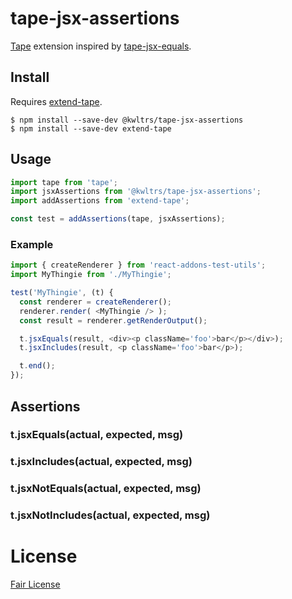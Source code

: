 # tape-jsx-assertions

[Tape](https://github.com/substack/tape) extension inspired by [tape-jsx-equals](https://www.npmjs.com/package/tape-jsx-equals).


## Install

Requires [extend-tape](https://www.npmjs.com/package/extend-tape).

```
$ npm install --save-dev @kwltrs/tape-jsx-assertions
$ npm install --save-dev extend-tape
```

## Usage


```javascript
import tape from 'tape';
import jsxAssertions from '@kwltrs/tape-jsx-assertions';
import addAssertions from 'extend-tape';

const test = addAssertions(tape, jsxAssertions);
```

### Example

```javascript
import { createRenderer } from 'react-addons-test-utils';
import MyThingie from './MyThingie';

test('MyThingie', (t) {
  const renderer = createRenderer();
  renderer.render( <MyThingie /> );
  const result = renderer.getRenderOutput();

  t.jsxEquals(result, <div><p className='foo'>bar</p></div>);
  t.jsxIncludes(result, <p className='foo'>bar</p>);

  t.end();
});
```

## Assertions

### t.jsxEquals(actual, expected, msg)

### t.jsxIncludes(actual, expected, msg)

### t.jsxNotEquals(actual, expected, msg)

### t.jsxNotIncludes(actual, expected, msg)


# License

[Fair License](http://opensource.org/licenses/Fair)
